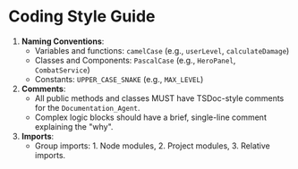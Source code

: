 # Coding Style Guide

1.  **Naming Conventions**:
    - Variables and functions: `camelCase` (e.g., `userLevel`, `calculateDamage`)
    - Classes and Components: `PascalCase` (e.g., `HeroPanel`, `CombatService`)
    - Constants: `UPPER_CASE_SNAKE` (e.g., `MAX_LEVEL`)
2.  **Comments**:
    - All public methods and classes MUST have TSDoc-style comments for the `Documentation_Agent`.
    - Complex logic blocks should have a brief, single-line comment explaining the "why".
3.  **Imports**:
    - Group imports: 1. Node modules, 2. Project modules, 3. Relative imports.